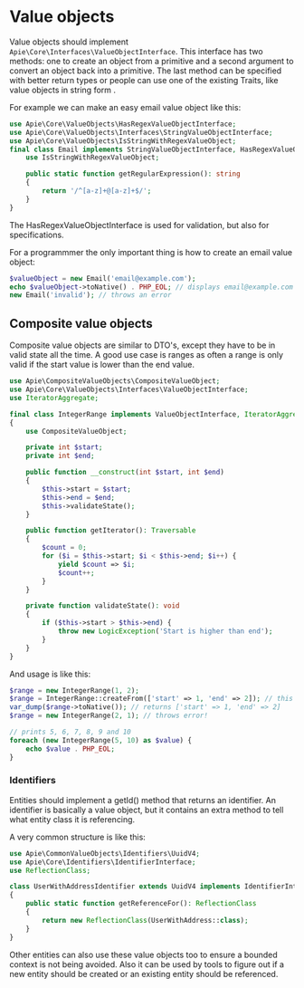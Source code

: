 # Value objects
Value objects should implement <code>Apie\Core\Interfaces\ValueObjectInterface</code>. This interface has two methods: one to create an object from a primitive and a second argument to convert an object back into a primitive. The last method can be specified with better return types or people can use one of the existing Traits, like value objects in string form .

For example we can make an easy email value object like this:
```php
use Apie\Core\ValueObjects\HasRegexValueObjectInterface;
use Apie\Core\ValueObjects\Interfaces\StringValueObjectInterface;
use Apie\Core\ValueObjects\IsStringWithRegexValueObject;
final class Email implements StringValueObjectInterface, HasRegexValueObjectInterface {
    use IsStringWithRegexValueObject;

    public static function getRegularExpression(): string
    {
        return '/^[a-z]+@[a-z]+$/';
    }
}
```
The HasRegexValueObjectInterface is used for validation, but also for specifications.

For a programmmer the only important thing is how to create an email value object:
```php
$valueObject = new Email('email@example.com');
echo $valueObject->toNative() . PHP_EOL; // displays email@example.com as string
new Email('invalid'); // throws an error
``` 

## Composite value objects
Composite value objects are similar to DTO's, except they have to be in valid state all the time. A good use case is ranges as often a range is only valid if the start value is lower than the end value.

```php
use Apie\CompositeValueObjects\CompositeValueObject;
use Apie\Core\ValueObjects\Interfaces\ValueObjectInterface;
use IteratorAggregate;

final class IntegerRange implements ValueObjectInterface, IteratorAggregate
{
    use CompositeValueObject;

    private int $start;
    private int $end;

    public function __construct(int $start, int $end)
    {
        $this->start = $start;
        $this->end = $end;
        $this->validateState();
    }

    public function getIterator(): Traversable
    {
        $count = 0;
        for ($i = $this->start; $i < $this->end; $i++) {
            yield $count => $i;
            $count++;
        }
    }

    private function validateState(): void
    {
        if ($this->start > $this->end) {
            throw new LogicException('Start is higher than end');
        }
    }
}
```
And usage is like this:
```php
$range = new IntegerRange(1, 2);
$range = IntegerRange::createFrom(['start' => 1, 'end' => 2]); // this does the exact same.
var_dump($range->toNative()); // returns ['start' => 1, 'end' => 2]
$range = new IntegerRange(2, 1); // throws error!

// prints 5, 6, 7, 8, 9 and 10
foreach (new IntegerRange(5, 10) as $value) {
    echo $value . PHP_EOL;
}
```

### Identifiers
Entities should implement a getId() method that returns an identifier. An identifier is basically a value object, but it contains an extra method to tell what entity class it is referencing.

A very common structure is like this:
```php
use Apie\CommonValueObjects\Identifiers\UuidV4;
use Apie\Core\Identifiers\IdentifierInterface;
use ReflectionClass;

class UserWithAddressIdentifier extends UuidV4 implements IdentifierInterface
{
    public static function getReferenceFor(): ReflectionClass
    {
        return new ReflectionClass(UserWithAddress::class);
    }
}
```
Other entities can also use these value objects too to ensure a bounded context is not being avoided. Also it can be used by tools to figure out if a new entity should be created or an existing entity should be referenced.
